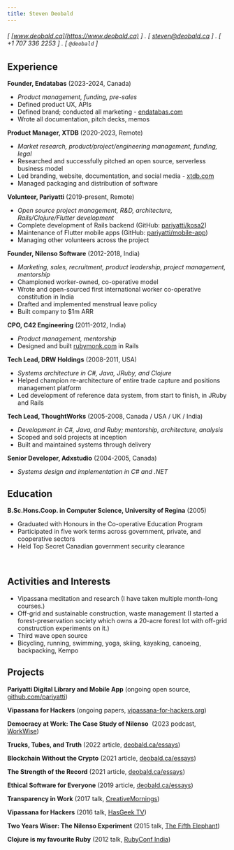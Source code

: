 ```yaml
---
title: Steven Deobald
---
```


###### [ [www.deobald.ca](https://www.deobald.ca) ] . [ steven@deobald.ca ] . [ +1 707 336 2253 ] . [ `@deobald` ]

Experience
----------

**Founder, Endatabas** (2023-2024, Canada)

- _Product management, funding, pre-sales_
- Defined product UX, APIs
- Defined brand; conducted all marketing - [endatabas.com](https://www.endatabas.com)
- Wrote all documentation, pitch decks, memos

**Product Manager, XTDB** (2020-2023, Remote)

- _Market research, product/project/engineering management, funding, legal_
- Researched and successfully pitched an open source, serverless business model
- Led branding, website, documentation, and social media - [xtdb.com](https://xtdb.com)
- Managed packaging and distribution of software

**Volunteer, Pariyatti** (2019-present, Remote)

- _Open source project management, R&D, architecture, Rails/Clojure/Flutter development_
- Complete development of Rails backend (GitHub: [pariyatti/kosa2](https://github.com/pariyatti/kosa2))
- Maintenance of Flutter mobile apps (GitHub: [pariyatti/mobile-app](https://github.com/pariyatti/mobile-app))
- Managing other volunteers across the project

**Founder, Nilenso Software** (2012-2018, India)

- _Marketing, sales, recruitment, product leadership, project management, mentorship_
- Championed worker-owned, co-operative model
- Wrote and open-sourced first international worker co-operative constitution in India
- Drafted and implemented menstrual leave policy
- Built company to $1m ARR

**CPO, C42 Engineering** (2011-2012, India)

- _Product management, mentorship_
- Designed and built [rubymonk.com](https://rubymonk.com) in Rails

**Tech Lead, DRW Holdings** (2008-2011, USA)

- _Systems architecture in C#, Java, JRuby, and Clojure_
- Helped champion re-architecture of entire trade capture and positions management platform
- Led development of reference data system, from start to finish, in JRuby and Rails

**Tech Lead, ThoughtWorks** (2005-2008, Canada / USA / UK / India)

- _Development in C#, Java, and Ruby; mentorship, architecture, analysis_
- Scoped and sold projects at inception
- Built and maintained systems through delivery

**Senior Developer, Adxstudio** (2004-2005, Canada)

- _Systems design and implementation in C# and .NET_

Education
---------

**B.Sc.Hons.Coop. in Computer Science, University of Regina** (2005)

- Graduated with Honours in the Co-operative Education Program
- Participated in five work terms across government, private, and cooperative sectors
- Held Top Secret Canadian government security clearance

<br/>

Activities and Interests
------------------------

- Vipassana meditation and research (I have taken multiple month-long courses.)
- Off-grid and sustainable construction, waste management (I started a forest-preservation society which owns a 20-acre forest lot with off-grid construction experiments on it.)
- Third wave open source
- Bicycling, running, swimming, yoga, skiing, kayaking, canoeing, backpacking, Kempo

Projects
--------

**Pariyatti Digital Library and Mobile App**
(ongoing open source, [github.com/pariyatti](https://github.com/pariyatti/))

**Vipassana for Hackers**
(ongoing papers, [vipassana-for-hackers.org](https://www.vipassana-for-hackers.org/))

**Democracy at Work: The Case Study of Nilenso**&nbsp;
(2023 podcast, [WorkWise](https://www.workwisepod.com/episodes/democracyatwork))

**Trucks, Tubes, and Truth**
(2022 article, [deobald.ca/essays](https://www.deobald.ca/essays/2022-06-21-trucks-tubes-truth/))

**Blockchain Without the Crypto**
(2021 article, [deobald.ca/essays](https://www.deobald.ca/essays/2021-11-11-blockchain-without-crypto/))

**The Strength of the Record**
(2021 article, [deobald.ca/essays](https://www.deobald.ca/essays/2021-03-28-strength-of-the-record/))

**Ethical Software for Everyone**
(2019 article, [deobald.ca/essays](https://www.deobald.ca/essays/2019-11-28-ethical-software-for-everyone/))

**Transparency in Work**
(2017 talk, [CreativeMornings](https://www.youtube.com/watch?v=0sUMbqdHhME))

**Vipassana for Hackers**
(2016 talk, [HasGeek TV](https://www.youtube.com/watch?v=1BWYqHbF00c))

**Two Years Wiser: The Nilenso Experiment**
(2015 talk, [The Fifth Elephant](https://www.youtube.com/watch?v=b7K3E1Q_MBk))

**Clojure is my favourite Ruby**
(2012 talk, [RubyConf India](https://www.youtube.com/watch?v=PCdEbUBk6a0))
